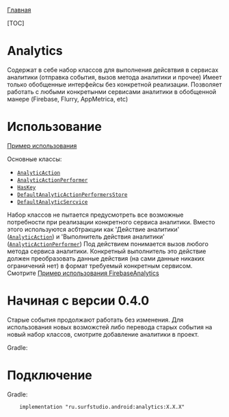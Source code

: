 [Главная](../../docs/main.md)

[TOC]

# Analytics
Содержат в себе набор классов для выполнения дейсвтвия в сервисах аналитики (отправка события, вызов метода аналитики и прочее)
Имеет только обобщенные интерфейсы без конкретной реализации. Позволяет работать с любыми конкретынми сервисами 
аналитики в обобщенной манере (Firebase, Flurry, AppMetrica, etc)

# Использование
[Пример использования](../../analytics/sample)

Основные классы:
* [`AnalyticAction`][aa]
* [`AnalyticActionPerformer`][aap]
* [`HasKey`][hk]
* [`DefaultAnalyticActionPerformersStore`][daaps]
* [`DefaultAnalyticSercvice`][das]

Набор классов не пытается предусмотреть все возможные потребности при реализации конкретного сервиса аналитики. 
Вместо этого используются асбтракции как 'Действие аналитики' ([`AnalyticAction`][aa]) и 'Выполнитель действия аналитики' ([`AnalyticActionPerformer`][aap])
Под действием понимается вызов любого метода сервиса аналитики. Конкретный выполнитель это действие должен преобразовать
данные действия (на сами данные никаких ограничений нет) в формат требуемый конкретным сервисом. Смотрите [Пример использования FirebaseAnalytics](../../analytics/sample)

# Начиная с версии 0.4.0

Старые события продолжают работать без изменения. Для использования новых возможстей либо перевода старых события на новый набор классов,
смотрите добавление аналитики в проект.

Gradle:

# Подключение
Gradle:
```
    implementation "ru.surfstudio.android:analytics:X.X.X"
```

[aa]: src/main/java/ru/surfstudio/android/analyticsv2/core/AnalyticAction.kt
[aap]: src/main/java/ru/surfstudio/android/analyticsv2/core/AnalyticActionPerformer.kt
[hk]: src/main/java/ru/surfstudio/android/analyticsv2/HasKey.kt
[daaps]: src/main/java/ru/surfstudio/android/analyticsv2/DefaultAnalyticActionPerformersStore.kt
[das]: src/main/java/ru/surfstudio/android/analyticsv2/DefaultAnalyticSercvice.kt